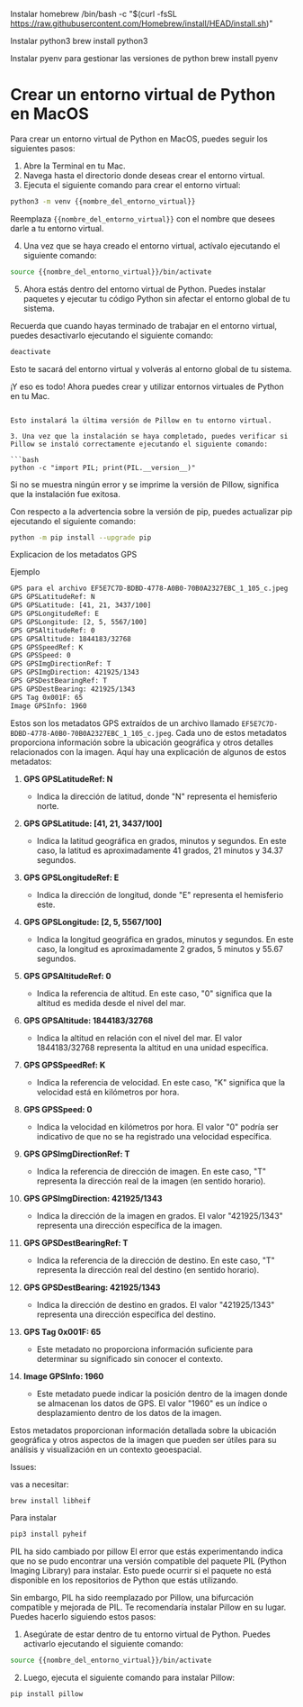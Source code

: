 Instalar homebrew
/bin/bash -c "$(curl -fsSL https://raw.githubusercontent.com/Homebrew/install/HEAD/install.sh)"

Instalar python3
brew install python3

Instalar pyenv para gestionar las versiones de python
brew install pyenv

# Crear un entorno virtual de Python en MacOS

Para crear un entorno virtual de Python en MacOS, puedes seguir los siguientes pasos:

1. Abre la Terminal en tu Mac.
2. Navega hasta el directorio donde deseas crear el entorno virtual.
3. Ejecuta el siguiente comando para crear el entorno virtual:

```bash
python3 -m venv {{nombre_del_entorno_virtual}}
```

Reemplaza `{{nombre_del_entorno_virtual}}` con el nombre que desees darle a tu entorno virtual.

4. Una vez que se haya creado el entorno virtual, actívalo ejecutando el siguiente comando:

```bash
source {{nombre_del_entorno_virtual}}/bin/activate
```

5. Ahora estás dentro del entorno virtual de Python. Puedes instalar paquetes y ejecutar tu código Python sin afectar el entorno global de tu sistema.

Recuerda que cuando hayas terminado de trabajar en el entorno virtual, puedes desactivarlo ejecutando el siguiente comando:

```bash
deactivate
```

Esto te sacará del entorno virtual y volverás al entorno global de tu sistema.

¡Y eso es todo! Ahora puedes crear y utilizar entornos virtuales de Python en tu Mac.

```

Esto instalará la última versión de Pillow en tu entorno virtual.

3. Una vez que la instalación se haya completado, puedes verificar si Pillow se instaló correctamente ejecutando el siguiente comando:

```bash
python -c "import PIL; print(PIL.__version__)"
```

Si no se muestra ningún error y se imprime la versión de Pillow, significa que la instalación fue exitosa.

Con respecto a la advertencia sobre la versión de pip, puedes actualizar pip ejecutando el siguiente comando:

```bash
python -m pip install --upgrade pip
```


Explicacion de los metadatos GPS

Ejemplo
```bash
GPS para el archivo EF5E7C7D-BDBD-4778-A0B0-70B0A2327EBC_1_105_c.jpeg
GPS GPSLatitudeRef: N
GPS GPSLatitude: [41, 21, 3437/100]
GPS GPSLongitudeRef: E
GPS GPSLongitude: [2, 5, 5567/100]
GPS GPSAltitudeRef: 0
GPS GPSAltitude: 1844183/32768
GPS GPSSpeedRef: K
GPS GPSSpeed: 0
GPS GPSImgDirectionRef: T
GPS GPSImgDirection: 421925/1343
GPS GPSDestBearingRef: T
GPS GPSDestBearing: 421925/1343
GPS Tag 0x001F: 65
Image GPSInfo: 1960
```
Estos son los metadatos GPS extraídos de un archivo llamado `EF5E7C7D-BDBD-4778-A0B0-70B0A2327EBC_1_105_c.jpeg`. Cada uno de estos metadatos proporciona información sobre la ubicación geográfica y otros detalles relacionados con la imagen. Aquí hay una explicación de algunos de estos metadatos:

1. **GPS GPSLatitudeRef: N**
   - Indica la dirección de latitud, donde "N" representa el hemisferio norte.

2. **GPS GPSLatitude: [41, 21, 3437/100]**
   - Indica la latitud geográfica en grados, minutos y segundos. En este caso, la latitud es aproximadamente 41 grados, 21 minutos y 34.37 segundos.

3. **GPS GPSLongitudeRef: E**
   - Indica la dirección de longitud, donde "E" representa el hemisferio este.

4. **GPS GPSLongitude: [2, 5, 5567/100]**
   - Indica la longitud geográfica en grados, minutos y segundos. En este caso, la longitud es aproximadamente 2 grados, 5 minutos y 55.67 segundos.

5. **GPS GPSAltitudeRef: 0**
   - Indica la referencia de altitud. En este caso, "0" significa que la altitud es medida desde el nivel del mar.

6. **GPS GPSAltitude: 1844183/32768**
   - Indica la altitud en relación con el nivel del mar. El valor 1844183/32768 representa la altitud en una unidad específica.

7. **GPS GPSSpeedRef: K**
   - Indica la referencia de velocidad. En este caso, "K" significa que la velocidad está en kilómetros por hora.

8. **GPS GPSSpeed: 0**
   - Indica la velocidad en kilómetros por hora. El valor "0" podría ser indicativo de que no se ha registrado una velocidad específica.

9. **GPS GPSImgDirectionRef: T**
   - Indica la referencia de dirección de imagen. En este caso, "T" representa la dirección real de la imagen (en sentido horario).

10. **GPS GPSImgDirection: 421925/1343**
    - Indica la dirección de la imagen en grados. El valor "421925/1343" representa una dirección específica de la imagen.

11. **GPS GPSDestBearingRef: T**
    - Indica la referencia de la dirección de destino. En este caso, "T" representa la dirección real del destino (en sentido horario).

12. **GPS GPSDestBearing: 421925/1343**
    - Indica la dirección de destino en grados. El valor "421925/1343" representa una dirección específica del destino.

13. **GPS Tag 0x001F: 65**
    - Este metadato no proporciona información suficiente para determinar su significado sin conocer el contexto.

14. **Image GPSInfo: 1960**
    - Este metadato puede indicar la posición dentro de la imagen donde se almacenan los datos de GPS. El valor "1960" es un índice o desplazamiento dentro de los datos de la imagen.

Estos metadatos proporcionan información detallada sobre la ubicación geográfica y otros aspectos de la imagen que pueden ser útiles para su análisis y visualización en un contexto geoespacial.

Issues:

vas a necesitar:
```bash
brew install libheif
```
Para instalar
```bash
pip3 install pyheif
```

PIL ha sido cambiado por pillow
El error que estás experimentando indica que no se pudo encontrar una versión compatible del paquete PIL (Python Imaging Library) para instalar. Esto puede ocurrir si el paquete no está disponible en los repositorios de Python que estás utilizando.

Sin embargo, PIL ha sido reemplazado por Pillow, una bifurcación compatible y mejorada de PIL. Te recomendaría instalar Pillow en su lugar. Puedes hacerlo siguiendo estos pasos:

1. Asegúrate de estar dentro de tu entorno virtual de Python. Puedes activarlo ejecutando el siguiente comando:

```bash
source {{nombre_del_entorno_virtual}}/bin/activate
```

2. Luego, ejecuta el siguiente comando para instalar Pillow:

```bash
pip install pillow

